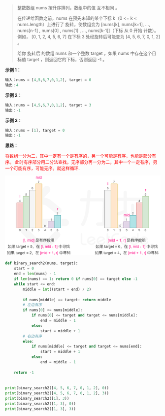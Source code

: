 > 整数数组 nums 按升序排列，数组中的值 互不相同 。
>
> 在传递给函数之前，nums 在预先未知的某个下标 k（0 <= k < nums.length）上进行了 旋转，使数组变为 [nums[k], nums[k+1], ..., nums[n-1] , nums[0] , nums[1] , ..., nums[k-1]]（下标 从 0 开始 计数）。例如， [0, 1, 2, 4, 5, 6, 7] 在下标 3 处经旋转后可能变为 [4, 5, 6, 7, 0, 1, 2] 。
>
> 给你 旋转后 的数组 nums 和一个整数 target ，如果 nums 中存在这个目标值 target ，则返回它的下标，否则返回 -1 。
>

**示例 1：**

```python
输入：nums = [4,5,6,7,0,1,2], target = 0
输出：4
```



**示例 2：**

```python
输入：nums = [4,5,6,7,0,1,2], target = 3
输出：-1
```



**示例 3：**

```python
输入：nums = [1], target = 0
输出：-1
```

**思路：**

<font color=red>将数组一分为二，其中一定有一个是有序的，另一个可能是有序，也能是部分有序。
此时有序部分用二分法查找。无序部分再一分为二，其中一个一定有序，另一个可能有序，可能无序。就这样循环. </font>



![](images/33_fig1.png)

```python
def binary_search2(nums, target):
    start = 0
    end = len(nums) - 1
    if len(nums) == 1: return 0 if nums[0] == target else -1
    while start <= end:
        middle = int((start + end) / 2)

        if nums[middle] == target: return middle
        # 左边有序
        if nums[0] <= nums[middle]:
            if nums[0] <= target and target <= nums[middle]:
                end = middle - 1
            else:
                start = middle + 1
        # 右边有序
        else:
            if nums[middle] <= target and target <= nums[end]:
                start = middle + 1
            else:
                end = middle - 1

    return -1


print(binary_search2([4, 5, 6, 7, 0, 1, 2], 0))
print(binary_search2([4, 5, 6, 7, 0, 1, 2], 3))
print(binary_search2([1], 3))
print(binary_search2([1, 3], 0))
print(binary_search2([1, 3], 3))
```

